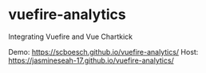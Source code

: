 # vuefire-analytics
Integrating Vuefire and Vue Chartkick

Demo: https://scboesch.github.io/vuefire-analytics/
Host: https://jasmineseah-17.github.io/vuefire-analytics/
